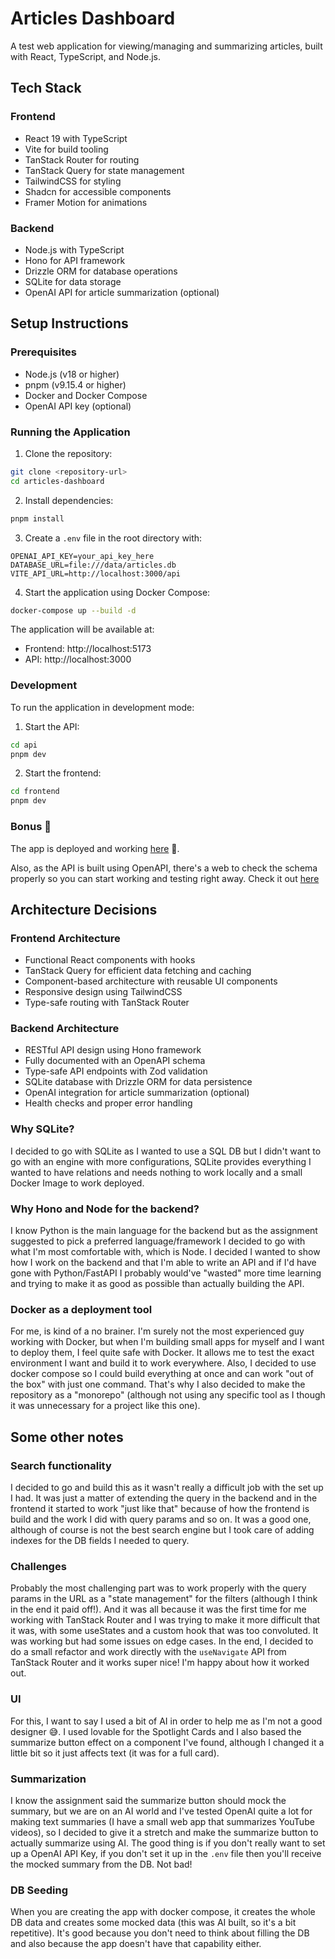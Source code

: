 # Articles Dashboard

A test web application for viewing/managing and summarizing articles, built with React, TypeScript, and Node.js.

## Tech Stack

### Frontend
- React 19 with TypeScript
- Vite for build tooling
- TanStack Router for routing
- TanStack Query for state management
- TailwindCSS for styling
- Shadcn for accessible components
- Framer Motion for animations

### Backend
- Node.js with TypeScript
- Hono for API framework
- Drizzle ORM for database operations
- SQLite for data storage
- OpenAI API for article summarization (optional)

## Setup Instructions

### Prerequisites
- Node.js (v18 or higher)
- pnpm (v9.15.4 or higher)
- Docker and Docker Compose
- OpenAI API key (optional)

### Running the Application

1. Clone the repository:
```bash
git clone <repository-url>
cd articles-dashboard
```

2. Install dependencies:
```bash
pnpm install
```

3. Create a `.env` file in the root directory with:
```
OPENAI_API_KEY=your_api_key_here
DATABASE_URL=file:///data/articles.db
VITE_API_URL=http://localhost:3000/api
```

4. Start the application using Docker Compose:
```bash
docker-compose up --build -d
```

The application will be available at:
- Frontend: http://localhost:5173
- API: http://localhost:3000

### Development

To run the application in development mode:

1. Start the API:
```bash
cd api
pnpm dev
```

2. Start the frontend:
```bash
cd frontend
pnpm dev
```

### Bonus 🤩

The app is deployed and working [here](https://edelman.fercarmona.dev/) 🚀.

Also, as the API is built using OpenAPI, there's a web to check the schema properly so you can start working and testing right away. Check it out [here](https://edelman-api.fercarmona.dev/api/reference)

## Architecture Decisions

### Frontend Architecture
- Functional React components with hooks
- TanStack Query for efficient data fetching and caching
- Component-based architecture with reusable UI components
- Responsive design using TailwindCSS
- Type-safe routing with TanStack Router

### Backend Architecture
- RESTful API design using Hono framework
- Fully documented with an OpenAPI schema
- Type-safe API endpoints with Zod validation
- SQLite database with Drizzle ORM for data persistence
- OpenAI integration for article summarization (optional)
- Health checks and proper error handling

### Why SQLite?

I decided to go with SQLite as I wanted to use a SQL DB but I didn't want to go with an engine with more configurations, SQLite provides everything I wanted to have relations and needs nothing to work locally and a small Docker Image to work deployed.

### Why Hono and Node for the backend?

I know Python is the main language for the backend but as the assignment suggested to pick a preferred language/framework I decided to go with what I'm most comfortable with, which is Node. I decided I wanted to show how I work on the backend and that I'm able to write an API and if I'd have gone with Python/FastAPI I probably would've "wasted" more time learning and trying to make it as good as possible than actually building the API.

### Docker as a deployment tool

For me, is kind of a no brainer. I'm surely not the most experienced guy working with Docker, but when I'm building small apps for myself and I want to deploy them, I feel quite safe with Docker. It allows me to test the exact environment I want and build it to work everywhere. Also, I decided to use docker compose so I could build everything at once and can work "out of the box" with just one command. That's why I also decided to make the repository as a "monorepo" (although not using any specific tool as I though it was unnecessary for a project like this one).

## Some other notes

### Search functionality

I decided to go and build this as it wasn't really a difficult job with the set up I had. It was just a matter of extending the query in the backend and in the frontend it started to work "just like that" because of how the frontend is build and the work I did with query params and so on. It was a good one, although of course is not the best search engine but I took care of adding indexes for the DB fields I needed to query.

### Challenges

Probably the most challenging part was to work properly with the query params in the URL as a "state management" for the filters (although I think in the end it paid off!). And it was all because it was the first time for me working with TanStack Router and I was trying to make it more difficult that it was, with some useStates and a custom hook that was too convoluted. It was working but had some issues on edge cases. In the end, I decided to do a small refactor and work directly with the `useNavigate` API from TanStack Router and it works super nice! I'm happy about how it worked out.

### UI

For this, I want to say I used a bit of AI in order to help me as I'm not a good designer 😅. I used lovable for the Spotlight Cards and I also based the summarize button effect on a component I've found, although I changed it a little bit so it just affects text (it was for a full card).

### Summarization

I know the assignment said the summarize button should mock the summary, but we are on an AI world and I've tested OpenAI quite a lot for making text summaries (I have a small web app that summarizes YouTube videos), so I decided to give it a stretch and make the summarize button to actually summarize using AI. The good thing is if you don't really want to set up a OpenAI API Key, if you don't set it up in the `.env` file then you'll receive the mocked summary from the DB. Not bad!

### DB Seeding

When you are creating the app with docker compose, it creates the whole DB data and creates some mocked data (this was AI built, so it's a bit repetitive). It's good because you don't need to think about filling the DB and also because the app doesn't have that capability either.
